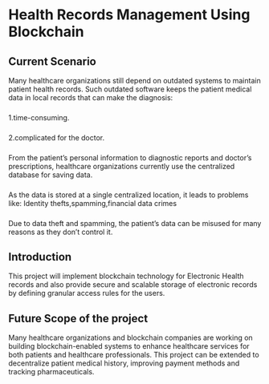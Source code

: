 # Health Records Management Using Blockchain 
## Current Scenario 
Many healthcare organizations still depend on outdated systems to maintain patient health records. Such outdated software keeps the patient medical data in local records that can make the diagnosis:
###
1.time-consuming.
###
2.complicated for the doctor.
###
From the patient’s personal information to diagnostic reports and doctor’s prescriptions, healthcare organizations currently use the centralized database for saving data.
###
As the data is stored at a single centralized location, it leads to problems like: Identity thefts,spamming,financial data crimes
###
Due to data theft and spamming, the patient’s data can be misused for many reasons as they don’t control it.
## Introduction 
This project will implement blockchain technology for Electronic Health records  and also provide secure and scalable storage of electronic records by defining granular access rules for the users. 
## Future Scope of the project
Many healthcare organizations and blockchain companies are working on building blockchain-enabled systems to enhance healthcare services for both patients and healthcare professionals. This project can be extended to decentralize patient medical history, improving payment methods and tracking pharmaceuticals.
<!-- TABLE OF CONTENTS -->
